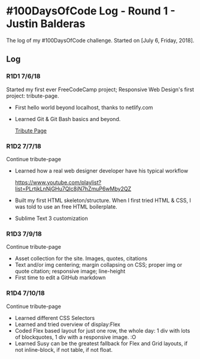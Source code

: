 # #100DaysOfCode Log - Round 1 - Justin Balderas

The log of my #100DaysOfCode challenge. Started on [July 6, Friday, 2018].

## Log

### R1D1 7/6/18
Started my first ever FreeCodeCamp project; Responsive Web Design's first project: tribute-page. 
- First hello world beyond localhost, thanks to netlify.com
- Learned Git & Git Bash basics and beyond.

   [Tribute Page](https://jim-rohn.netlify.com/)

### R1D2 7/7/18
Continue tribute-page
- Learned how a real web designer developer have his typical workflow

  https://www.youtube.com/playlist?list=PLrtjkLnNjGHu7QIc8jN7hZmuP6wMby2QZ
- Built my first HTML skeleton/structure. When I first tried HTML & CSS, I was told to use an free HTML boilerplate. 
- Sublime Text 3 customization

### R1D3 7/9/18
Continue tribute-page
- Asset collection for the site. Images, quotes, citations
- Text and/or img centering; margin collapsing on CSS; proper img or quote citation; responsive image; line-height
- First time to edit a GitHub markdown

### R1D4 7/10/18
Continue tribute-page
- Learned different CSS Selectors
- Learned and tried overview of display:Flex
- Coded Flex based layout for just one row, the whole day: 1 div with lots of blockquotes, 1 div with a responsive image. :O
- Learned Susy can be the greatest fallback for Flex and Grid layouts, if not inline-block, if not table, if not float.
